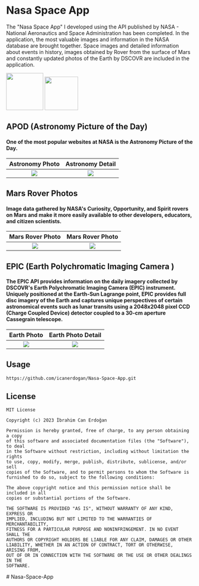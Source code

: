 <h1> Nasa Space App </h1>

<p>The "Nasa Space App" I developed using the API published by NASA - National Aeronautics and Space Administration has been completed. In the application, the most valuable images and information in the NASA database are brought together. Space images and detailed information about events in history, images obtained by Rover from the surface of Mars and constantly updated photos of the Earth by DSCOVR are included in the application.</p>

<a href="https://medium.com/p/35afd6c91a0b"><img width="100" height="100" src="https://cdn.icon-icons.com/icons2/3041/PNG/512/medium_logo_icon_189223.png"/></a>
<a href="https://play.google.com/store/apps/details?id=com.ibrahimcanerdogan.nasaspaceapp"><img width="90" height="90" src="https://img.icons8.com/?size=512&id=L1ws9zn2uD01&format=png"/></a>

## APOD (Astronomy Picture of the Day)
#### One of the most popular websites at NASA is the Astronomy Picture of the Day.

 Astronomy Photo       |      Astronomy Detail 
:-------------------------: | :-------------------------:
![](https://github.com/icanerdogan/Nasa-Space-App/assets/52867508/835cc1c7-5ef0-4976-b9f3-61d6dec5663f) | ![](https://github.com/icanerdogan/Nasa-Space-App/assets/52867508/0a764f50-2bae-4267-8d22-539c44e0df2f)


## Mars Rover Photos 
#### Image data gathered by NASA's Curiosity, Opportunity, and Spirit rovers on Mars and make it more easily available to other developers, educators, and citizen scientists. 

Mars Rover Photo          |  Mars Rover Photo   
:-------------------------:|:-------------------------: 
![](https://github.com/icanerdogan/Nasa-Space-App/assets/52867508/a0d72a56-6303-414d-98d2-391d7975d56b) | ![](https://github.com/icanerdogan/Nasa-Space-App/assets/52867508/c4c5de25-2dbb-4b21-9a12-5f8e47c85401)

## EPIC (Earth Polychromatic Imaging Camera )
#### The EPIC API provides information on the daily imagery collected by DSCOVR's Earth Polychromatic Imaging Camera (EPIC) instrument. Uniquely positioned at the Earth-Sun Lagrange point, EPIC provides full disc imagery of the Earth and captures unique perspectives of certain astronomical events such as lunar transits using a 2048x2048 pixel CCD (Charge Coupled Device) detector coupled to a 30-cm aperture Cassegrain telescope.

Earth Photo          |  Earth Photo Detail   
:-------------------------:|:-------------------------: 
![](https://github.com/icanerdogan/Nasa-Space-App/assets/52867508/4013516d-b870-4581-a254-d1fade07e4db) | ![](https://github.com/icanerdogan/Nasa-Space-App/assets/52867508/e56865c7-9ecc-42ad-9365-00ddd20bac5a) | 

<h2>Usage</h2>

```
https://github.com/icanerdogan/Nasa-Space-App.git 
```

<h2>License</h2>

```
MIT License

Copyright (c) 2023 İbrahim Can Erdoğan

Permission is hereby granted, free of charge, to any person obtaining a copy
of this software and associated documentation files (the "Software"), to deal
in the Software without restriction, including without limitation the rights
to use, copy, modify, merge, publish, distribute, sublicense, and/or sell
copies of the Software, and to permit persons to whom the Software is
furnished to do so, subject to the following conditions:

The above copyright notice and this permission notice shall be included in all
copies or substantial portions of the Software.

THE SOFTWARE IS PROVIDED "AS IS", WITHOUT WARRANTY OF ANY KIND, EXPRESS OR
IMPLIED, INCLUDING BUT NOT LIMITED TO THE WARRANTIES OF MERCHANTABILITY,
FITNESS FOR A PARTICULAR PURPOSE AND NONINFRINGEMENT. IN NO EVENT SHALL THE
AUTHORS OR COPYRIGHT HOLDERS BE LIABLE FOR ANY CLAIM, DAMAGES OR OTHER
LIABILITY, WHETHER IN AN ACTION OF CONTRACT, TORT OR OTHERWISE, ARISING FROM,
OUT OF OR IN CONNECTION WITH THE SOFTWARE OR THE USE OR OTHER DEALINGS IN THE
SOFTWARE.
```
#   N a s a - S p a c e - A p p  
 
